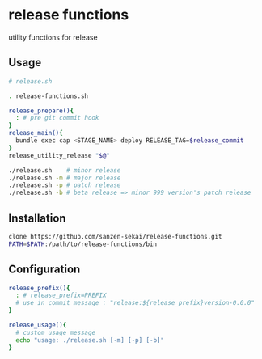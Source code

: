 # release functions

utility functions for release

## Usage

```bash
# release.sh

. release-functions.sh

release_prepare(){
  : # pre git commit hook
}
release_main(){
  bundle exec cap <STAGE_NAME> deploy RELEASE_TAG=$release_commit
}
release_utility_release "$@"
```

```bash
./release.sh    # minor release
./release.sh -m # major release
./release.sh -p # patch release
./release.sh -b # beta release => minor 999 version's patch release
```

## Installation

```bash
clone https://github.com/sanzen-sekai/release-functions.git
PATH=$PATH:/path/to/release-functions/bin
```

## Configuration

```bash
release_prefix(){
  : # release_prefix=PREFIX
  # use in commit message : "release:${release_prefix}version-0.0.0"
}
```

```bash
release_usage(){
  # custom usage message
  echo "usage: ./release.sh [-m] [-p] [-b]"
}
```
